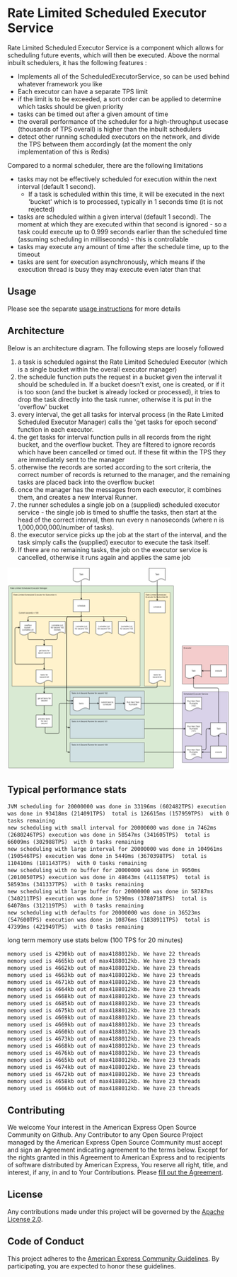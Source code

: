 # Rate Limited Scheduled Executor Service 
Rate Limited Scheduled Executor Service is a component which allows for scheduling future events, which will then be executed. Above the normal inbuilt schedulers, it has the following features :

* Implements all of the ScheduledExecutorService, so can be used behind whatever framework you like
* Each executor can have a separate TPS limit
* if the limit is to be exceeded, a sort order can be applied to determine which tasks should be given priority
* tasks can be timed out after a given amount of time
* the overall performance of the scheduler for a high-throughput usecase (thousands of TPS overall) is higher than the inbuilt schedulers
* detect other running scheduled executors on the network, and divide the TPS between them accordingly (at the moment the only implementation of this is Redis)

Compared to a normal scheduler, there are the following limitations 
* tasks may not be effectively scheduled for execution within the next interval (default 1 second). 
  * If a task is scheduled within this time, it will be executed in the next 'bucket' which is to processed, typically in 1 seconds time (it is not rejected)
* tasks are scheduled within a given interval (default 1 second). The moment at which they are executed within that second is ignored - so a task could execute up to 0.999 seconds earlier than the scheduled time (assuming scheduling in milliseconds) - this is controllable
* tasks may execute any amount of time after the schedule time, up to the timeout
* tasks are sent for execution asynchronously, which means if the execution thread is busy they may execute even later than that 


## Usage

Please see the separate [usage instructions](./usage.md) for more details

## Architecture

Below is an architecture diagram. The following steps are loosely followed
1) a task is scheduled against the Rate Limited Scheduled Executor (which is a single bucket within the overall executor manager) 
2) the schedule function puts the request in a bucket given the interval it should be scheduled in. If a bucket doesn't exist, one is created, or if it is too soon (and the bucket is already locked or processed), it tries to drop the task directly into the task runner, otherwise it is put in the 'overflow' bucket
3) every interval, the get all tasks for interval process (in the Rate Limited Scheduled Executor Manager) calls the 'get tasks for epoch second' function in each executor. 
4) the get tasks for interval function pulls in all records from the right bucket, and the overflow bucket. They are filtered to ignore records which have been cancelled or timed out. If these fit within the TPS they are immediately sent to the manager
5) otherwise the records are sorted according to the sort criteria, the correct number of records is returned to the manager, and the remaining tasks are placed back into the overflow bucket
6) once the manager has the messages from each executor, it combines them, and creates a new Interval Runner. 
7) the runner schedules a single job on a (supplied) scheduled executor service - the single job is timed to shuffle the tasks, then start at the head of the correct interval, then run every n nanoseconds (where n is 1,000,000,000/number of tasks).
8) the executor service picks up the job at the start of the interval, and the task simply calls the (supplied) executor to execute the task itself. 
9) If there are no remaining tasks, the job on the executor service is cancelled, otherwise it runs again and applies the same job  

![architecture diagram](schedulerDiagram.png)


## Typical performance stats
```
JVM scheduling for 20000000 was done in 33196ms (602482TPS) execution was done in 93418ms (214091TPS)  total is 126615ms (157959TPS)  with 0 tasks remaining  
new scheduling with small interval for 20000000 was done in 7462ms (2680246TPS) execution was done in 58547ms (341605TPS)  total is 66009ms (302988TPS)  with 0 tasks remaining  
new scheduling with large interval for 20000000 was done in 104961ms (190546TPS) execution was done in 5449ms (3670398TPS)  total is 110410ms (181143TPS)  with 0 tasks remaining  
new scheduling with no buffer for 20000000 was done in 9950ms (2010050TPS) execution was done in 48643ms (411158TPS)  total is 58593ms (341337TPS)  with 0 tasks remaining  
new scheduling with large buffer for 20000000 was done in 58787ms (340211TPS) execution was done in 5290ms (3780718TPS)  total is 64078ms (312119TPS)  with 0 tasks remaining  
new scheduling with defaults for 20000000 was done in 36523ms (547600TPS) execution was done in 10876ms (1838911TPS)  total is 47399ms (421949TPS)  with 0 tasks remaining  
```

long term memory use stats below (100 TPS for 20 minutes)

```
memory used is 4290kb out of max4188012kb. We have 22 threads  
memory used is 4665kb out of max4188012kb. We have 23 threads  
memory used is 4662kb out of max4188012kb. We have 23 threads  
memory used is 4663kb out of max4188012kb. We have 23 threads  
memory used is 4671kb out of max4188012kb. We have 23 threads  
memory used is 4664kb out of max4188012kb. We have 23 threads  
memory used is 4668kb out of max4188012kb. We have 23 threads  
memory used is 4685kb out of max4188012kb. We have 23 threads  
memory used is 4675kb out of max4188012kb. We have 23 threads  
memory used is 4669kb out of max4188012kb. We have 23 threads  
memory used is 4669kb out of max4188012kb. We have 23 threads  
memory used is 4660kb out of max4188012kb. We have 23 threads  
memory used is 4673kb out of max4188012kb. We have 23 threads  
memory used is 4668kb out of max4188012kb. We have 23 threads  
memory used is 4676kb out of max4188012kb. We have 23 threads  
memory used is 4665kb out of max4188012kb. We have 23 threads  
memory used is 4674kb out of max4188012kb. We have 23 threads  
memory used is 4672kb out of max4188012kb. We have 23 threads  
memory used is 4658kb out of max4188012kb. We have 23 threads  
memory used is 4666kb out of max4188012kb. We have 23 threads  
```


## Contributing

We welcome Your interest in the American Express Open Source Community on Github. Any Contributor to
any Open Source Project managed by the American Express Open Source Community must accept and sign
an Agreement indicating agreement to the terms below. Except for the rights granted in this 
Agreement to American Express and to recipients of software distributed by American Express, You
reserve all right, title, and interest, if any, in and to Your Contributions. Please
[fill out the Agreement](https://cla-assistant.io/americanexpress/rate-limiting-scheduled-executor).

## License

Any contributions made under this project will be governed by the
[Apache License 2.0](./LICENSE.txt).

## Code of Conduct

This project adheres to the [American Express Community Guidelines](./CODE_OF_CONDUCT.md). By
participating, you are expected to honor these guidelines.

